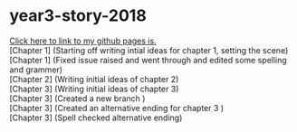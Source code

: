 # year3-story-2018

 
<a href ="https://kenkilmartin.github.io/year3-story-2018/"> Click here to link to my github pages is.  </a> 
<br>
[Chapter 1] (Starting off writing intial ideas for chapter 1, setting the scene)
<br>
[Chapter 1] (Fixed issue raised and went through and edited some spelling and grammer)
<br>
[Chapter 2] (Writing initial ideas of chapter 2)
<br>
[Chapter 3] (Writing initial ideas of chapter 3)
<br>
[Chapter 3] (Created a new branch )
<br>
[Chapter 3] (Created an alternative ending for chapter 3 )
<br>
[Chapter 3] (Spell checked alternative ending) 